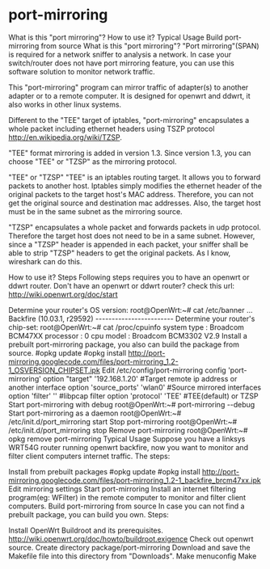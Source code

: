 # port-mirroring


What is this "port mirroring"?
How to use it?
Typical Usage
Build port-mirroring from source
What is this "port mirroring"?
"Port mirroring"(SPAN) is required for a network sniffer to analysis a network. In case your switch/router does not have port mirroring feature, you can use this software solution to monitor network traffic.

This "port-mirroring" program can mirror traffic of adapter(s) to another adapter or to a remote computer. It is designed for openwrt and ddwrt, it also works in other linux systems.

Different to the "TEE" target of iptables, "port-mirroring" encapsulates a whole packet including ethernet headers using TSZP protocol http://en.wikipedia.org/wiki/TZSP.

"TEE" format mirroring is added in version 1.3. Since version 1.3, you can choose "TEE" or "TZSP" as the mirroring protocol.

"TEE" or "TZSP"
 "TEE" is an iptables routing target. It allows you to forward packets to another host. Iptables simply modifies the ethernet header of the original packets to the target host's MAC address. Therefore, you can not get the original source and destination mac addresses. Also, the target host must be in the same subnet as the mirroring source.

"TZSP" encapsulates a whole packet and forwards packets in udp protocol. Therefore the target host does not need to be in a same subnet. However, since a "TZSP" header is appended in each packet, your sniffer shall be able to strip "TZSP" headers to get the original packets. As I know, wireshark can do this.

How to use it?
Steps
Following steps requires you to have an openwrt or ddwrt router. Don't have an openwrt or ddwrt router? check this url: http://wiki.openwrt.org/doc/start

Determine your router's OS version:
root@OpenWrt:~# cat /etc/banner
 ...
 Backfire (10.03.1, r29592) ------------------------
Determine your router's chip-set:
root@OpenWrt:~# cat /proc/cpuinfo
system type             : Broadcom BCM47XX
processor               : 0
cpu model               : Broadcom BCM3302 V2.9
Install a prebuilt port-mirroring package, you also can build the package from source.
#opkg update
#opkg install http://port-mirroring.googlecode.com/files/port-mirroring_1.2-1_OSVERSION_CHIPSET.ipk
Edit /etc/config/port-mirroring
config 'port-mirroring'
       option "target" '192.168.1.20'      #Target remote ip address or another interface
       option 'source_ports' 'wlan0'       #Source mirrored interfaces
       option 'filter' ''                    #libpcap filter
       option 'protocol' 'TEE'             #TEE(default) or TZSP
Start port-mirroring with debug
root@OpenWrt:~# port-mirroring --debug
Start port-mirroring as a daemon
root@OpenWrt:~# /etc/init.d/port_mirroring start
Stop port-mirroring
root@OpenWrt:~# /etc/init.d/port_mirroring stop
Remove port-mirroring
root@OpenWrt:~# opkg remove port-mirroring
Typical Usage
Suppose you have a linksys WRT54G router running openwrt backfire, now you want to monitor and filter client computers internet traffic. The steps:

Install from prebuilt packages
#opkg update
#opkg install http://port-mirroring.googlecode.com/files/port-mirroring_1.2-1_backfire_brcm47xx.ipk
Edit mirroring settings
Start port-mirroring
Install an internet filtering program(eg: WFilter) in the remote computer to monitor and filter client computers.
Build port-mirroring from source
In case you can not find a prebuilt package, you can build you own. Steps:

Install OpenWrt Buildroot and its prerequisites. http://wiki.openwrt.org/doc/howto/buildroot.exigence
Check out openwrt source.
Create directory package/port-mirroring
Download and save the Makefile file into this directory from "Downloads".
Make menuconfig
Make
